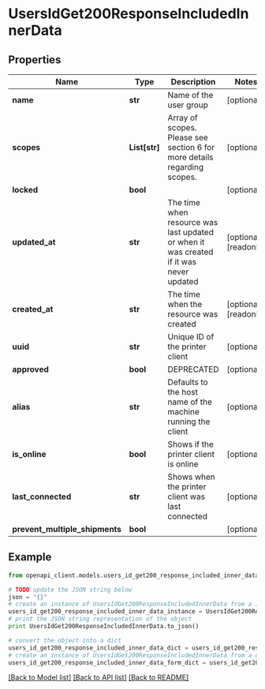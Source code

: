 # UsersIdGet200ResponseIncludedInnerData


## Properties
Name | Type | Description | Notes
------------ | ------------- | ------------- | -------------
**name** | **str** | Name of the user group | [optional] 
**scopes** | **List[str]** | Array of scopes. Please see section 6 for more details regarding scopes. | [optional] 
**locked** | **bool** |  | [optional] 
**updated_at** | **str** | The time when resource was last updated or when it was created if it was never updated | [optional] [readonly] 
**created_at** | **str** | The time when the resource was created | [optional] [readonly] 
**uuid** | **str** | Unique ID of the printer client | [optional] 
**approved** | **bool** | DEPRECATED | [optional] 
**alias** | **str** | Defaults to the host name of the machine running the client  | [optional] 
**is_online** | **bool** | Shows if the printer client is online | [optional] 
**last_connected** | **str** | Shows when the printer client was last connected | [optional] 
**prevent_multiple_shipments** | **bool** |  | [optional] 

## Example

```python
from openapi_client.models.users_id_get200_response_included_inner_data import UsersIdGet200ResponseIncludedInnerData

# TODO update the JSON string below
json = "{}"
# create an instance of UsersIdGet200ResponseIncludedInnerData from a JSON string
users_id_get200_response_included_inner_data_instance = UsersIdGet200ResponseIncludedInnerData.from_json(json)
# print the JSON string representation of the object
print UsersIdGet200ResponseIncludedInnerData.to_json()

# convert the object into a dict
users_id_get200_response_included_inner_data_dict = users_id_get200_response_included_inner_data_instance.to_dict()
# create an instance of UsersIdGet200ResponseIncludedInnerData from a dict
users_id_get200_response_included_inner_data_form_dict = users_id_get200_response_included_inner_data.from_dict(users_id_get200_response_included_inner_data_dict)
```
[[Back to Model list]](../README.md#documentation-for-models) [[Back to API list]](../README.md#documentation-for-api-endpoints) [[Back to README]](../README.md)


